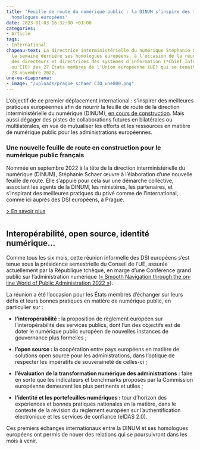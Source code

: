 ```yaml
---
title: 'Feuille de route du numérique public : la DINUM s’inspire des travaux de ses
  homologues européens'
date: 2023-01-03 16:32:00 +01:00
categories:
- Article
tags:
- International
chapeau-text: La directrice interministérielle du numérique Stéphanie Schaer a rencontré
  la semaine dernière ses homologues européens, à l'occasion de la réunion informelle
  des directeurs et directrices des systèmes d’information (*Chief Information Officers*
  ou CIO) des 27 États membres de l’Union européenne (UE) qui se tenait à Prague mercredi
  23 novembre 2022.
une-ou-diaporama:
- image: "/uploads/prague_schaer_CIO_une800.png"
---
```


L’objectif de ce premier déplacement international : s'inspirer des meilleures pratiques européennes afin de nourrir la feuille de route de la direction interministérielle du numérique (DINUM), [en cours de construction](/actualites/numerique-ecoresponsable-administrations-referentiel-general-ecoconception/). Mais aussi dégager des pistes de collaborations futures en bilatérales ou multilatérales, en vue de mutualiser les efforts et les ressources en matière de numérique public pour les administrations européennes.

<div class="encadre noir" style="margin-bottom:40px"><h3>Une nouvelle feuille de route en construction pour le numérique public français</h3><p>Nommée en septembre 2022 à la tête de la direction interministérielle du numérique (DINUM), Stéphanie Schaer œuvre à l’élaboration d’une nouvelle feuille de route. Elle s’appuie pour cela sur une démarche collective, associant les agents de la DINUM, les ministères, les partenaires, et s’inspirant des meilleures pratiques du privé comme de l’international, comme ici auprès des DSI européens, à Prague.</p>
<p><a href="https://france-relance.transformation.gouv.fr/" title="En savoir plus - Lien externe">> En savoir plus</a></p></div>

## Interopérabilité, open source, identité numérique…

Comme tous les six mois, cette réunion informelle des DSI européens s’est tenue sous la présidence semestrielle du Conseil de l’UE, assurée actuellement par la République tchèque, en marge d’une Conférence grand public sur l’administration numérique (<span lang="en"><a href="https://snsu.cz/en/" title="« Smooth Navigation through the online World of Public Administration 2022 » - Lien externe">« Smooth Navigation through the online World of Public Administration 2022 »</a></span>).

La réunion a été l’occasion pour les États membres d’échanger sur leurs défis et leurs bonnes pratiques en matière de numérique public, en particulier sur :

* **l’interopérabilité :** la proposition de règlement européen sur l’interopérabilité des services publics, dont l’un des objectifs est de doter le numérique public européen de nouvelles instances de gouvernance plus formelles ;

* **l’open source :** la coopération entre pays européens en matière de solutions open source pour les administrations, dans l’optique de respecter les impératifs de souveraineté de celles-ci ;

* **l’évaluation de la transformation numérique des administrations :** faire en sorte que les indicateurs et benchmarks proposés par la Commission européenne demeurent les plus pertinents et utiles ;

* **l’identité et les portefeuilles numériques :** tour d’horizon des expériences et bonnes pratiques nationales en la matière, dans le contexte de la révision du règlement européen sur l’authentification électronique et les services de confiance (eIDAS 2.0).

Ces premiers échanges internationaux entre la DINUM et ses homologues européens ont permis de nouer des relations qui se poursuivront dans les mois à venir.